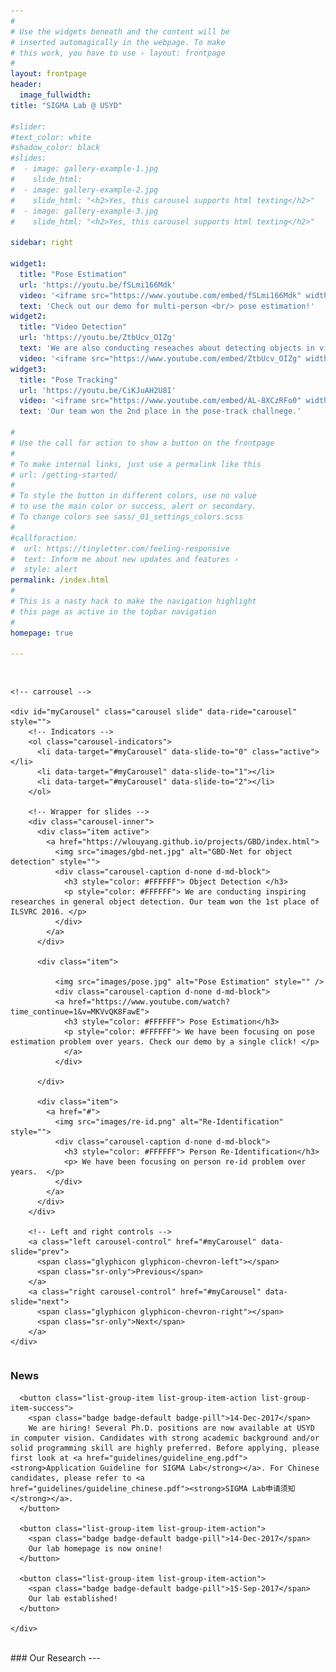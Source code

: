 ```yaml
---
#
# Use the widgets beneath and the content will be
# inserted automagically in the webpage. To make
# this work, you have to use › layout: frontpage
#
layout: frontpage
header:
  image_fullwidth:
title: "SIGMA Lab @ USYD"

#slider:
#text_color: white
#shadow_color: black
#slides: 
#  - image: gallery-example-1.jpg
#    slide_html:
#  - image: gallery-example-2.jpg
#    slide_html: "<h2>Yes, this carousel supports html texting</h2>"
#  - image: gallery-example-3.jpg
#    slide_html: "<h2>Yes, this carousel supports html texting</h2>"

sidebar: right

widget1:
  title: "Pose Estimation"
  url: 'https://youtu.be/fSLmi166Mdk'
  video: '<iframe src="https://www.youtube.com/embed/fSLmi166Mdk" width="360" height="240" style="max-width: 100%; max-height: 150pt;"></iframe>'
  text: 'Check out our demo for multi-person <br/> pose estimation!'
widget2:
  title: "Video Detection"
  url: 'https://youtu.be/ZtbUcv_OIZg'
  text: 'We are also conducting reseaches about detecting objects in videos, check out our demo!'
  video: '<iframe src="https://www.youtube.com/embed/ZtbUcv_OIZg" width="360" height="240" style="max-width: 100%; max-height: 150pt;"></iframe>'
widget3:
  title: "Pose Tracking"
  url: 'https://youtu.be/CiKJuAH2U8I'
  video: '<iframe src="https://www.youtube.com/embed/AL-8XCzRFo0" width="360" height="240" style="max-width: 100%; max-height: 150pt;"></iframe>'
  text: 'Our team won the 2nd place in the pose-track challnege.'

#
# Use the call for action to show a button on the frontpage
#
# To make internal links, just use a permalink like this
# url: /getting-started/
#
# To style the button in different colors, use no value
# to use the main color or success, alert or secondary.
# To change colors see sass/_01_settings_colors.scss
#
#callforaction:
#  url: https://tinyletter.com/feeling-responsive
#  text: Inform me about new updates and features ›
#  style: alert
permalink: /index.html
#
# This is a nasty hack to make the navigation highlight
# this page as active in the topbar navigation
#
homepage: true

---
```


<!-- Logo & header -->
<!-- <div class="row" style="margin-top: 15px">
  <div class="column small-2">
    <img src="assets/img/favicon-usyd.png" width="120" height="128">
  </div>
  <div class="column small-10">
    <div class="row">
      <h1> SIGMA Lab </h1>
    </div>
    <div class="row">
      <h3 style="margin-top: 30px"> <span style="color: #00AAAA">S</span>ydney <span style="color: #00AAAA">I</span>ntelli<span style="color: #00AAAA">G</span>ent <span style="color: #00AAAA">M</span>ultimedi<span style="color: #00AAAA">A</span>, The University of Sydney</h3>
    </div>
  </div>
    
</div>
 -->



<div class="row main-content" style= " margin-top: 30px">
  <div class="column small-9">
    
    <!-- carrousel -->

    <div id="myCarousel" class="carousel slide" data-ride="carousel" style="">
        <!-- Indicators -->
        <ol class="carousel-indicators">
          <li data-target="#myCarousel" data-slide-to="0" class="active"></li>
          <li data-target="#myCarousel" data-slide-to="1"></li>
          <li data-target="#myCarousel" data-slide-to="2"></li>
        </ol>

        <!-- Wrapper for slides -->
        <div class="carousel-inner">
          <div class="item active">
            <a href="https://wlouyang.github.io/projects/GBD/index.html">
              <img src="images/gbd-net.jpg" alt="GBD-Net for object detection" style="">
              <div class="carousel-caption d-none d-md-block">
                <h3 style="color: #FFFFFF"> Object Detection </h3>
                <p style="color: #FFFFFF"> We are conducting inspiring researches in general object detection. Our team won the 1st place of ILSVRC 2016. </p>
              </div>
            </a>
          </div>

          <div class="item">
            
              <img src="images/pose.jpg" alt="Pose Estimation" style="" />
              <div class="carousel-caption d-none d-md-block">
              <a href="https://www.youtube.com/watch?time_continue=1&v=MKVvQK8FawE">
                <h3 style="color: #FFFFFF"> Pose Estimation</h3>
                <p style="color: #FFFFFF"> We have been focusing on pose estimation problem over years. Check our demo by a single click! </p>
                </a>
              </div>
            
          </div>
        
          <div class="item">
            <a href="#">
              <img src="images/re-id.png" alt="Re-Identification" style="">
              <div class="carousel-caption d-none d-md-block">
                <h3 style="color: #FFFFFF"> Person Re-Identification</h3>
                <p> We have been focusing on person re-id problem over years.  </p>
              </div>
            </a>
          </div>
        </div>

        <!-- Left and right controls -->
        <a class="left carousel-control" href="#myCarousel" data-slide="prev">
          <span class="glyphicon glyphicon-chevron-left"></span>
          <span class="sr-only">Previous</span>
        </a>
        <a class="right carousel-control" href="#myCarousel" data-slide="next">
          <span class="glyphicon glyphicon-chevron-right"></span>
          <span class="sr-only">Next</span>
        </a>
    </div>
  </div>
  <div class="column small-3">
    <h3>News</h3>
    <div class="list-group" style="margin-left=0">

      <button class="list-group-item list-group-item-action list-group-item-success">
        <span class="badge badge-default badge-pill">14-Dec-2017</span>
        We are hiring! Several Ph.D. positions are now available at USYD in computer vision. Candidates with strong academic background and/or solid programming skill are highly preferred. Before applying, please first look at <a href="guidelines/guideline_eng.pdf"><strong>Application Guideline for SIGMA Lab</strong></a>. For Chinese candidates, please refer to <a href="guidelines/guideline_chinese.pdf"><strong>SIGMA Lab申请须知</strong></a>.
      </button>
      
      <button class="list-group-item list-group-item-action">
        <span class="badge badge-default badge-pill">14-Dec-2017</span>
        Our lab homepage is now onine!
      </button>

      <button class="list-group-item list-group-item-action">
        <span class="badge badge-default badge-pill">15-Sep-2017</span>
        Our lab established!
      </button>

    </div>
  </div>
</div>

<br>
### Our Research
---
